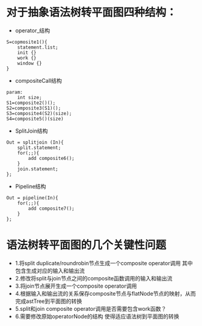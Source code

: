 # 对于抽象语法树转平面图四种结构：
-   operator_结构
```
S=copmosite1(){
    statement.list;
    init {}
    work {}
    window {}
}
```
-   compositeCall结构
```
param:
    int size;
S1=composite2()();
S2=composite3(S1)();
S3=composite4(S2)(size);
S4=composite5()(size)
```
-   SplitJoin结构
```
Out = splitjoin (In){
    split.statement;
    for(;;){
        add composite6();
    }
    join.statement;
};
```
-   Pipeline结构
```
Out = pipeline(In){
    for(;;){
        add composite7();
    }
};

```
# 语法树转平面图的几个关键性问题
-   1.将split duplicate/roundrobin节点生成一个composite operator调用 其中包含生成对应的输入和输出流
-   2.修改将split与join节点之间的composite函数调用的输入和输出流
-   3.将join节点展开生成一个composite operator调用 
-   4.根据输入和输出流的关系保存composite节点与flatNode节点的映射，从而完成astTree到平面图的转换
-   5.split和join composite  operator调用是否需要包含work函数？
-   6.需要修改原始operatorNode的结构 使得适应语法树到平面图的转换


